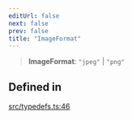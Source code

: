 ```yaml
---
editUrl: false
next: false
prev: false
title: "ImageFormat"
---
```


> **ImageFormat**: `"jpeg"` \| `"png"`

## Defined in

[src/typedefs.ts:46](https://github.com/fabricjs/fabric.js/blob/a0b4adf41e0a1fd81824114cedd4c32bfb8cac25/src/typedefs.ts#L46)
